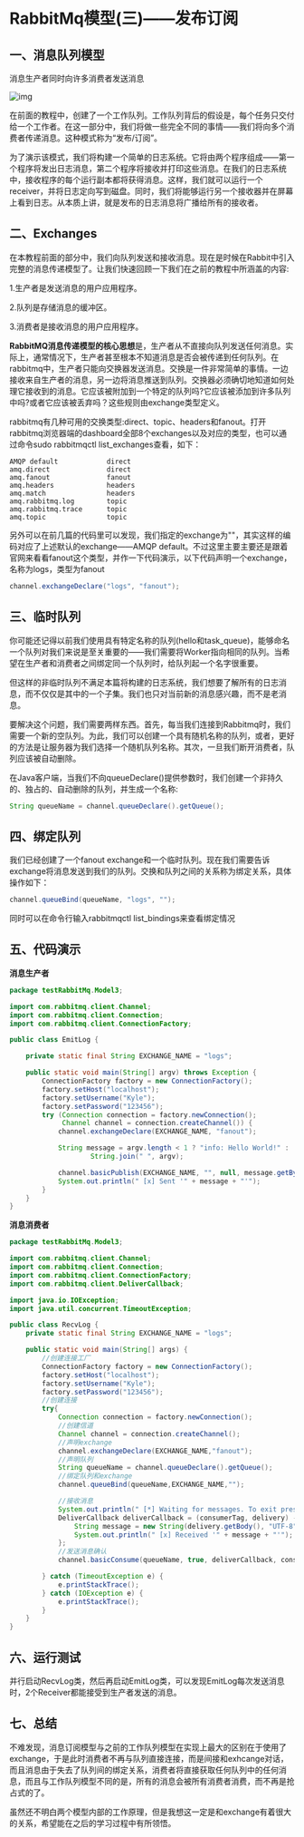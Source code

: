 # RabbitMq模型(三)——发布订阅

## 一、消息队列模型

消息生产者同时向许多消费者发送消息

![img](http://kylescloud.top/site/pic/RabbitMqPubSub.png)

在前面的教程中，创建了一个工作队列。工作队列背后的假设是，每个任务只交付给一个工作者。在这一部分中，我们将做一些完全不同的事情——我们将向多个消费者传递消息。这种模式称为“发布/订阅”。

为了演示该模式，我们将构建一个简单的日志系统。它将由两个程序组成——第一个程序将发出日志消息，第二个程序将接收并打印这些消息。在我们的日志系统中，接收程序的每个运行副本都将获得消息。这样，我们就可以运行一个receiver，并将日志定向写到磁盘。同时，我们将能够运行另一个接收器并在屏幕上看到日志。从本质上讲，就是发布的日志消息将广播给所有的接收者。



## 二、Exchanges

在本教程前面的部分中，我们向队列发送和接收消息。现在是时候在Rabbit中引入完整的消息传递模型了。让我们快速回顾一下我们在之前的教程中所涵盖的内容:

1.生产者是发送消息的用户应用程序。

2.队列是存储消息的缓冲区。

3.消费者是接收消息的用户应用程序。

**RabbitMQ消息传递模型的核心思想**是，生产者从不直接向队列发送任何消息。实际上，通常情况下，生产者甚至根本不知道消息是否会被传递到任何队列。在rabbitmq中，生产者只能向交换器发送消息。交换是一件非常简单的事情。一边接收来自生产者的消息，另一边将消息推送到队列。交换器必须确切地知道如何处理它接收到的消息。它应该被附加到一个特定的队列吗?它应该被添加到许多队列中吗?或者它应该被丢弃吗？这些规则由exchange类型定义。

rabbitmq有几种可用的交换类型:direct、topic、headers和fanout。打开rabbitmq浏览器端的dashboard全部8个exchanges以及对应的类型，也可以通过命令sudo rabbitmqctl list_exchanges查看，如下：

```
AMQP default			direct
amq.direct				direct
amq.fanout				fanout
amq.headers				headers
amq.match				headers
amq.rabbitmq.log		topic
amq.rabbitmq.trace		topic
amq.topic				topic
```

另外可以在前几篇的代码里可以发现，我们指定的exchange为""，其实这样的编码对应了上述默认的exchange——AMQP default。不过这里主要主要还是跟着官网来看看fanout这个类型，并作一下代码演示，以下代码声明一个exchange，名称为logs，类型为fanout

```java
channel.exchangeDeclare("logs", "fanout");
```



## 三、临时队列

你可能还记得以前我们使用具有特定名称的队列(hello和task_queue)，能够命名一个队列对我们来说是至关重要的——我们需要将Worker指向相同的队列。当希望在生产者和消费者之间绑定同一个队列时，给队列起一个名字很重要。

但这样的非临时队列不满足本篇将构建的日志系统，我们想要了解所有的日志消息，而不仅仅是其中的一个子集。我们也只对当前新的消息感兴趣，而不是老消息。

要解决这个问题，我们需要两样东西。首先，每当我们连接到Rabbitmq时，我们需要一个新的空队列。为此，我们可以创建一个具有随机名称的队列，或者，更好的方法是让服务器为我们选择一个随机队列名称。其次，一旦我们断开消费者，队列应该被自动删除。

在Java客户端，当我们不向queueDeclare()提供参数时，我们创建一个非持久的、独占的、自动删除的队列，并生成一个名称:

```java
String queueName = channel.queueDeclare().getQueue();
```



## 四、绑定队列

我们已经创建了一个fanout exchange和一个临时队列。现在我们需要告诉exchange将消息发送到我们的队列。交换和队列之间的关系称为绑定关系，具体操作如下：

```java
channel.queueBind(queueName, "logs", "");
```

同时可以在命令行输入rabbitmqctl list_bindings来查看绑定情况



## 五、代码演示

**消息生产者**

```java
package testRabbitMq.Model3;

import com.rabbitmq.client.Channel;
import com.rabbitmq.client.Connection;
import com.rabbitmq.client.ConnectionFactory;

public class EmitLog {

    private static final String EXCHANGE_NAME = "logs";

    public static void main(String[] argv) throws Exception {
        ConnectionFactory factory = new ConnectionFactory();
        factory.setHost("localhost");
        factory.setUsername("Kyle");
        factory.setPassword("123456");
        try (Connection connection = factory.newConnection();
             Channel channel = connection.createChannel()) {
            channel.exchangeDeclare(EXCHANGE_NAME, "fanout");

            String message = argv.length < 1 ? "info: Hello World!" :
                    String.join(" ", argv);

            channel.basicPublish(EXCHANGE_NAME, "", null, message.getBytes("UTF-8"));
            System.out.println(" [x] Sent '" + message + "'");
        }
    }
}
```



**消息消费者**

```java
package testRabbitMq.Model3;

import com.rabbitmq.client.Channel;
import com.rabbitmq.client.Connection;
import com.rabbitmq.client.ConnectionFactory;
import com.rabbitmq.client.DeliverCallback;

import java.io.IOException;
import java.util.concurrent.TimeoutException;

public class RecvLog {
    private static final String EXCHANGE_NAME = "logs";

    public static void main(String[] args) {
        //创建连接工厂
        ConnectionFactory factory = new ConnectionFactory();
        factory.setHost("localhost");
        factory.setUsername("Kyle");
        factory.setPassword("123456");
        //创建连接
        try{
            Connection connection = factory.newConnection();
            //创建信道
            Channel channel = connection.createChannel();
            //声明exchange
            channel.exchangeDeclare(EXCHANGE_NAME,"fanout");
            //声明队列
            String queueName = channel.queueDeclare().getQueue();
            //绑定队列和exchange
            channel.queueBind(queueName,EXCHANGE_NAME,"");

            //接收消息
            System.out.println(" [*] Waiting for messages. To exit press CTRL+C");
            DeliverCallback deliverCallback = (consumerTag, delivery) -> {
                String message = new String(delivery.getBody(), "UTF-8");
                System.out.println(" [x] Received '" + message + "'");
            };
            //发送消息确认
            channel.basicConsume(queueName, true, deliverCallback, consumerTag -> { });

        } catch (TimeoutException e) {
            e.printStackTrace();
        } catch (IOException e) {
            e.printStackTrace();
        }
    }
}
```



## 六、运行测试

并行启动RecvLog类，然后再启动EmitLog类，可以发现EmitLog每次发送消息时，2个Receiver都能接受到生产者发送的消息。



## 七、总结

不难发现，消息订阅模型与之前的工作队列模型在实现上最大的区别在于使用了exchange，于是此时消费者不再与队列直接连接，而是间接和exhcange对话，而且消息由于失去了队列间的绑定关系，消费者将直接获取任何队列中的任何消息，而且与工作队列模型不同的是，所有的消息会被所有消费者消费，而不再是抢占式的了。

虽然还不明白两个模型内部的工作原理，但是我想这一定是和exchange有着很大的关系，希望能在之后的学习过程中有所领悟。
